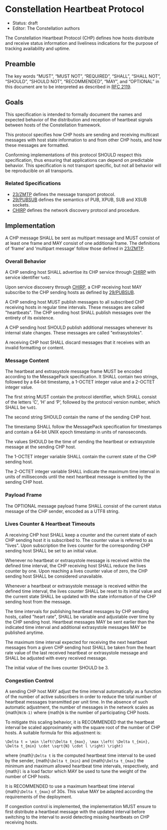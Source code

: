 # Constellation Heartbeat Protocol

* Status: draft
* Editor: The Constellation authors

The Constellation Heartbeat Protocol (CHP) defines how hosts distribute and receive status information and liveliness indications for the purpose of tracking availability and uptime.

## Preamble

The key words “MUST”, “MUST NOT”, “REQUIRED”, “SHALL”, “SHALL NOT”, “SHOULD”, “SHOULD NOT”, “RECOMMENDED”, “MAY”, and “OPTIONAL” in this document are to be interpreted as described in [RFC 2119](http://tools.ietf.org/html/rfc2119).

## Goals

This specification is intended to formally document the names and expected behavior of the distribution and reception of heartbeat signals between hosts of the Constellation framework.

This protocol specifies how CHP hosts are sending and receiving multicast messages with host state information to and from other CHP hosts, and how these messages are formatted.

Conforming implementations of this protocol SHOULD respect this specification, thus ensuring that applications can depend on predictable behavior.
This specification is not transport specific, but not all behavior will be reproducible on all transports.

### Related Specifications

* [23/ZMTP](http://rfc.zeromq.org/spec:23/ZMTP) defines the message transport protocol.
* [29/PUBSUB](http://rfc.zeromq.org/spec:29/PUBSUB) defines the semantics of PUB, XPUB, SUB and XSUB sockets.
* [CHIRP](https://gitlab.desy.de/constellation/constellation/-/blob/main/docs/protocols/chirp.md) defines the network discovery protocol and procedure.

## Implementation

A CHP message SHALL be sent as multipart message and MUST consist of at least one frame and MAY consist of one additional frame.
The definitions of ‘frame’ and ‘multipart message’ follow those defined in [23/ZMTP](http://rfc.zeromq.org/spec:23/ZMTP).

### Overall Behavior

A CHP sending host SHALL advertise its CHP service through [CHIRP](https://gitlab.desy.de/constellation/constellation/-/blob/main/docs/protocols/chirp.md) with service identifier `%x02`.

Upon service discovery through [CHIRP](https://gitlab.desy.de/constellation/constellation/-/blob/main/docs/protocols/chirp.md), a CHP receiving host MAY subscribe to the CHP sending hosts as defined by [29/PUBSUB](http://rfc.zeromq.org/spec:29/PUBSUB).

A CHP sending host MUST publish messages to all subscribed CHP receiving hosts in regular time intervals. These messages are called "heartbeats". The CHP sending host SHALL publish messages over the entirety of its existence.

A CHP sending host SHOULD publish additional messages whenever its internal state changes. These messages are called "extrasystoles".

A receiving CHP host SHALL discard messages that it receives with an invalid formatting or content.

### Message Content

The heartbeat and extrasystole message frame MUST be encoded according to the MessagePack specification.
It SHALL contain two strings, followed by a 64-bit timestamp, a 1-OCTET integer value and a 2-OCTET integer value.

The first string MUST contain the protocol identifier, which SHALL consist of the letters ‘C’, ‘H’ and ‘P’, followed by the protocol version number, which SHALL be `%x01`.

The second string SHOULD contain the name of the sending CHP host.

The timestamp SHALL follow the MessagePack specification for timestamps and contain a 64-bit UNIX epoch timestamp in units of nanoseconds.

The values SHOULD be the time of sending the heartbeat or extrasystole message at the sending CHP host.

The 1-OCTET integer variable SHALL contain the current state of the CHP sending host.

The 2-OCTET integer variable SHALL indicate the maximum time interval in units of milliseconds until the next heartbeat message is emitted by the sending CHP host.

### Payload Frame

The OPTIONAL message payload frame SHALL consist of the current status message of the CHP sender, encoded as a UTF8 string.

### Lives Counter & Heartbeat Timeouts

A receiving CHP host SHALL keep a counter and the current state of each CHP sending host it is subscribed to. The counter value is referred to as "lives". Upon subscription the lives counter for the corresponding CHP sending host SHALL be set to an initial value.

Whenever no heartbeat or extrasystole message is received within the defined time interval, the CHP receiving host SHALL reduce the lives counter by one. Upon reaching a lives counter value of zero, the CHP sending host SHALL be considered unavailable.

Whenever a heartbeat or extrasystole message is received within the defined time interval, the lives counter SHALL be reset to its initial value and the current state SHALL be updated with the state information of the CHP sending host from the message.

The time intervals for publishing heartbeat messages by CHP sending hosts, called "heart rate", SHALL be variable and adjustable over time by the CHP sending host. Heartbeat messages MAY be sent earlier than the indicated time interval and additional extrasystole messages MAY be published anytime.

The maximum time interval expected for receiving the next heartbeat messages from a given CHP sending host SHALL be taken from the heart rate value of the last received heartbeat or extrasystole message and SHALL be adjusted with every received message.

The initial value of the lives counter SHOULD be 3.

### Congestion Control

A sending CHP host MAY adjust the time interval automatically as a function of the number of active subscribers in order to reduce the total number of heartbeat messages transmitted per unit time. In the absence of such automatic adjustment, the number of messages in the network scales as {math}`N(N-1)` where {math}`N` is the number of participating CHP hosts.

To mitigate this scaling behavior, it is RECOMMENDED that the heartbeat interval be scaled approximately with the square root of the number of CHP hosts. A suitable formula for this adjustment is:

```{math}
\Delta t = \min \left(\Delta t_{max}, \max \left( \Delta t_{min}, \Delta t_{min} \cdot \sqrt{N} \cdot l \right) \right)
```

where {math}`\Delta t` is the computed heartbeat time interval to be used by the sender, {math}`\Delta t_{min}` and {math}`\Delta t_{max}` the minimum and maximum allowed heartbeat time intervals, respectively, and {math}`l` is a load factor which MAY be used to tune the weight of the number of CHP hosts.

It is RECOMMENDED to use a maximum heartbeat time interval {math}`\Delta t_{max}` of 30s. This value MAY be adapted according the requirements of the deployment.

If congestion control is implemented, the implementation MUST ensure to first distribute a heartbeat message with the updated interval before switching to the
interval to avoid detecting missing heartbeats on CHP receiving hosts.

